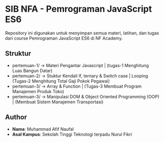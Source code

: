 # SIB NFA - Pemrograman JavaScript ES6

Repository ini digunakan untuk menyimpan semua materi, latihan, dan tugas dari course Pemrograman JavaScript ES6 di NF Academy.

## Struktur
- pertemuan-1/ → Materi Pengantar Javascript | (tugas-1 Menghitung Luas Bangun Datar)
- pertemuan-2/ → Stuktur Kendali If, ternary & Switch case | Looping (Tugas-2 Menghitung Total Gaji Pokok Pegawai)
- pertemuan-3/ → Array & Function | (Tugas-3 Membuat Program Manajemen Produk Toko)
- pertemuan-3/ → Manipulasi DOM & Object Oriented Programming (OOP) | (Membuat Sistem Manajemen Transportasi)

## Author
- **Nama**: Muhammad Afif Naufal
- **Asal Kampus**: Sekolah Tinggi Teknologi terpadu Nurul Fikri
